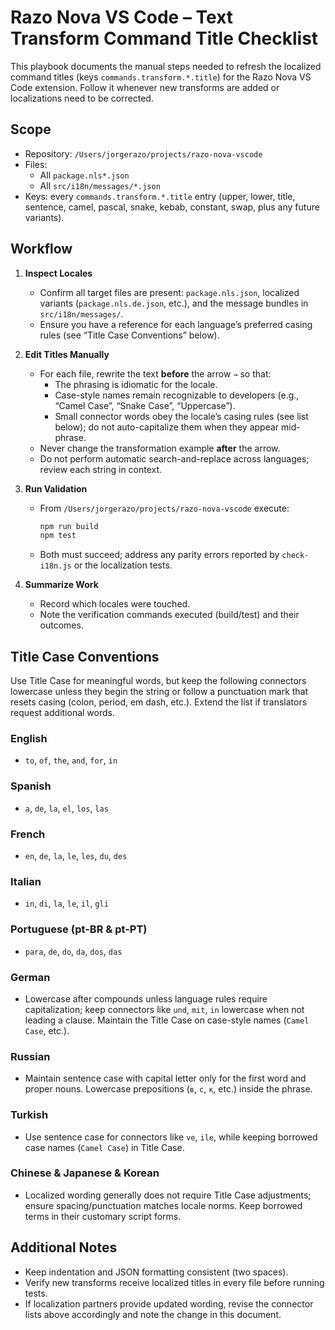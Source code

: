 # Razo Nova VS Code – Text Transform Command Title Checklist

This playbook documents the manual steps needed to refresh the localized command titles (keys `commands.transform.*.title`) for the Razo Nova VS Code extension. Follow it whenever new transforms are added or localizations need to be corrected.

## Scope

- Repository: `/Users/jorgerazo/projects/razo-nova-vscode`
- Files:
  - All `package.nls*.json`
  - All `src/i18n/messages/*.json`
- Keys: every `commands.transform.*.title` entry (upper, lower, title, sentence, camel, pascal, snake, kebab, constant, swap, plus any future variants).

## Workflow

1. **Inspect Locales**
   - Confirm all target files are present: `package.nls.json`, localized variants (`package.nls.de.json`, etc.), and the message bundles in `src/i18n/messages/`.
   - Ensure you have a reference for each language’s preferred casing rules (see “Title Case Conventions” below).

2. **Edit Titles Manually**
   - For each file, rewrite the text **before** the arrow `→` so that:
     - The phrasing is idiomatic for the locale.
     - Case-style names remain recognizable to developers (e.g., “Camel Case”, “Snake Case”, “Uppercase”).
     - Small connector words obey the locale’s casing rules (see list below); do not auto-capitalize them when they appear mid-phrase.
   - Never change the transformation example **after** the arrow.
   - Do not perform automatic search-and-replace across languages; review each string in context.

3. **Run Validation**
   - From `/Users/jorgerazo/projects/razo-nova-vscode` execute:

     ```bash
     npm run build
     npm test
     ```

   - Both must succeed; address any parity errors reported by `check-i18n.js` or the localization tests.

4. **Summarize Work**
   - Record which locales were touched.
   - Note the verification commands executed (build/test) and their outcomes.

## Title Case Conventions

Use Title Case for meaningful words, but keep the following connectors lowercase unless they begin the string or follow a punctuation mark that resets casing (colon, period, em dash, etc.). Extend the list if translators request additional words.

### English

- `to`, `of`, `the`, `and`, `for`, `in`

### Spanish

- `a`, `de`, `la`, `el`, `los`, `las`

### French

- `en`, `de`, `la`, `le`, `les`, `du`, `des`

### Italian

- `in`, `di`, `la`, `le`, `il`, `gli`

### Portuguese (pt-BR & pt-PT)

- `para`, `de`, `do`, `da`, `dos`, `das`

### German

- Lowercase after compounds unless language rules require capitalization; keep connectors like `und`, `mit`, `in` lowercase when not leading a clause. Maintain the Title Case on case-style names (`Camel Case`, etc.).

### Russian

- Maintain sentence case with capital letter only for the first word and proper nouns. Lowercase prepositions (`в`, `с`, `к`, etc.) inside the phrase.

### Turkish

- Use sentence case for connectors like `ve`, `ile`, while keeping borrowed case names (`Camel Case`) in Title Case.

### Chinese & Japanese & Korean

- Localized wording generally does not require Title Case adjustments; ensure spacing/punctuation matches locale norms. Keep borrowed terms in their customary script forms.

## Additional Notes

- Keep indentation and JSON formatting consistent (two spaces).
- Verify new transforms receive localized titles in every file before running tests.
- If localization partners provide updated wording, revise the connector lists above accordingly and note the change in this document.
